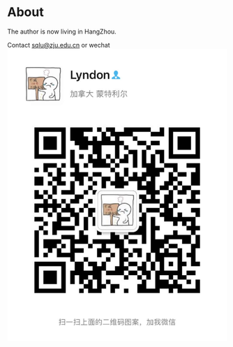 # About

The author is now living in HangZhou.

Contact sqlu@zju.edu.cn or wechat ![wechat](images/wechat.jpg) 



